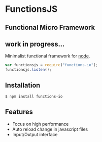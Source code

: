 # FunctionsJS
## Functional Micro Framework
## work in progress...
Minimalist functional framework for [node](http://nodejs.org).

```javascript
var functionsjs = require("functions-io");
functionsjs.listen();
```

## Installation
```bash
$ npm install functions-io
```

## Features
  * Focus on high performance
  * Auto reload change in javascript files
  * Input/Output interface